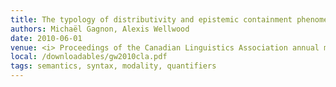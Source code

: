 ```yaml
---
title: The typology of distributivity and epistemic containment phenomena
authors: Michaël Gagnon, Alexis Wellwood
date: 2010-06-01
venue: <i> Proceedings of the Canadian Linguistics Association annual meeting</i>
local: /downloadables/gw2010cla.pdf
tags: semantics, syntax, modality, quantifiers
---
```


